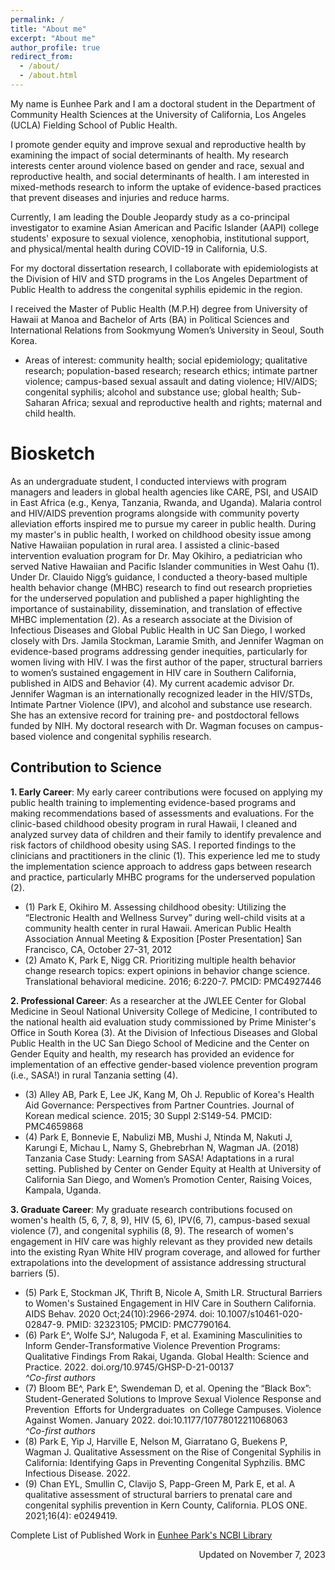 ```yaml
---
permalink: /
title: "About me"
excerpt: "About me"
author_profile: true
redirect_from: 
  - /about/
  - /about.html
---
```


My name is Eunhee Park and I am a doctoral student in the Department of Community Health Sciences at the University of California, Los Angeles (UCLA) Fielding School of Public Health.

I promote gender equity and improve sexual and reproductive health by examining the impact of social determinants of health. My research interests center around violence based on gender and race, sexual and reproductive health, and social determinants of health. I am interested in mixed-methods research to inform the uptake of evidence-based practices that prevent diseases and injuries and reduce harms.   

Currently, I am leading the Double Jeopardy study as a co-principal investigator to examine Asian American and Pacific Islander (AAPI) college students' exposure to sexual violence, xenophobia, institutional support, and physical/mental health during COVID-19 in California, U.S. 

For my doctoral dissertation research, I collaborate with epidemiologists at the Division of HIV and STD programs in the Los Angeles Department of Public Health to address the congenital syphilis epidemic in the region.  

I received the Master of Public Health (M.P.H) degree from University of Hawaii at Manoa and Bachelor of Arts (BA) in Political Sciences and International Relations from Sookmyung Women’s University in Seoul, South Korea. 

- Areas of interest: community health; social epidemiology; qualitative research; population-based research; research ethics; intimate partner violence; campus-based sexual assault and dating violence; HIV/AIDS; congenital syphilis; alcohol and substance use; global health; Sub-Saharan Africa; sexual and reproductive health and rights; maternal and child health.


Biosketch
======

As an undergraduate student, I conducted interviews with program managers and leaders in global health agencies like CARE, PSI, and USAID in East Africa (e.g., Kenya, Tanzania, Rwanda, and Uganda). Malaria control and HIV/AIDS prevention programs alongside with community poverty alleviation efforts inspired me to pursue my career in public health. During my master's in public health, I worked on childhood obesity issue among Native Hawaiian population in rural area. I assisted a clinic-based intervention evaluation program for Dr. May Okihiro, a pediatrician who served Native Hawaiian and Pacific Islander communities in West Oahu (1). Under Dr. Clauido Nigg’s guidance, I conducted a theory-based multiple health behavior change (MHBC) research to find out research proprieties for the underserved population and published a paper highlighting the importance of sustainability, dissemination, and translation of effective MHBC implementation (2). As a research associate at the Division of Infectious Diseases and Global Public Health in UC San Diego, I worked closely with Drs. Jamila Stockman, Laramie Smith, and Jennifer Wagman on evidence-based programs addressing gender inequities, particularly for women living with HIV. I was the first author of the paper, structural barriers to women’s sustained engagement in HIV care in Southern California, published in AIDS and Behavior (4). My current academic advisor Dr. Jennifer Wagman is an internationally recognized leader in the HIV/STDs, Intimate Partner Violence (IPV), and alcohol and substance use research. She has an extensive record for training pre- and postdoctoral fellows funded by NIH. My doctoral research with Dr. Wagman focuses on campus-based violence and congenital syphilis research.  


Contribution to Science
------
**1. Early Career**: My early career contributions were focused on applying my public health training to implementing evidence-based programs and making recommendations based of assessments and evaluations. For the clinic-based childhood obesity program in rural Hawaii, I cleaned and analyzed survey data of children and their family to identify prevalence and risk factors of childhood obesity using SAS. I reported findings to the clinicians and practitioners in the clinic (1). This experience led me to study the implementation science approach to address gaps between research and practice, particularly MHBC programs for the underserved population (2). 

- (1) Park E, Okihiro M. Assessing childhood obesity: Utilizing the “Electronic Health and Wellness Survey” during well-child visits at a community health center in rural Hawaii. American Public Health Association Annual Meeting & Exposition [Poster Presentation] San Francisco, CA, October 27-31, 2012
- (2) Amato K, Park E, Nigg CR. Prioritizing multiple health behavior change research topics: expert opinions in behavior change science. Translational behavioral medicine. 2016; 6:220-7. PMCID: PMC4927446



**2. Professional Career**: As a researcher at the JWLEE Center for Global Medicine in Seoul National University College of Medicine, I contributed to the national health aid evaluation study commissioned by Prime Minister's Office in South Korea (3). At the Division of Infectious Diseases and Global Public Health in the UC San Diego School of Medicine and the Center on Gender Equity and health, my research has provided an evidence for implementation of an effective gender-based violence prevention program (i.e., SASA!) in rural Tanzania setting (4).

- (3) Alley AB, Park E, Lee JK, Kang M, Oh J. Republic of Korea's Health Aid Governance: Perspectives from Partner Countries. Journal of Korean medical science. 2015; 30 Suppl 2:S149-54. PMCID: PMC4659868	
- (4) Park E, Bonnevie E, Nabulizi MB, Mushi J, Ntinda M, Nakuti J, Karungi E, Michau L, Namy S, Ghebrebrhan N, Wagman JA. (2018) Tanzania Case Study: Learning from SASA! Adaptations in a rural setting. Published by Center on Gender Equity at Health at University of California San Diego, and Women’s Promotion Center, Raising Voices, Kampala, Uganda.


**3. Graduate Career**: My graduate research contributions focused on women's health (5, 6, 7, 8, 9), HIV (5, 6), IPV(6, 7), campus-based sexual violence (7), and congenital syphilis (8, 9). The research of women's engagement in HIV care was highly relevant as they provided new details into the existing Ryan White HIV program coverage, and allowed for further extrapolations into the development of assistance addressing structural barriers (5). 

- (5) Park E, Stockman JK, Thrift B, Nicole A, Smith LR. Structural Barriers to Women's Sustained Engagement in HIV Care in Southern California. AIDS Behav. 2020
Oct;24(10):2966-2974. doi: 10.1007/s10461-020-02847-9. PMID: 32323105; PMCID: PMC7790164. 
- (6)  Park E^, Wolfe SJ^, Nalugoda F, et al. Examining Masculinities to Inform Gender-Transformative Violence Prevention Programs: Qualitative Findings From
Rakai, Uganda. Global Health: Science and Practice. 2022. doi.org/10.9745/GHSP-D-21-00137 
<br>*^Co-first authors*
- (7) Bloom BE^, Park E^, Swendeman D, et al. Opening the “Black Box”: Student-Generated Solutions to Improve Sexual Violence Response and Prevention  Efforts for Undergraduates  on College Campuses. Violence Against Women. January 2022. doi:10.1177/10778012211068063
<br>*^Co-first authors*
- (8) Park E, Yip J, Harville E, Nelson M, Giarratano G, Buekens P, Wagman J. Qualitative Assessment on the Rise of Congenital Syphilis in California: Identifying Gaps in Preventing Congenital Syphzilis. BMC Infectious Disease. 2022. 
- (9) Chan EYL, Smullin C, Clavijo S, Papp-Green M, Park E, et al. A qualitative assessment of structural barriers to prenatal care and congenital syphilis prevention in Kern County, California. PLOS ONE. 2021;16(4): e0249419. 


Complete List of Published Work in <a href="https://www.ncbi.nlm.nih.gov/myncbi/1n9UkwM-rzoUVO/bibliography/public">Eunhee Park's NCBI Library</a>  

<P align=right> Updated on November 7, 2023 </P> 
